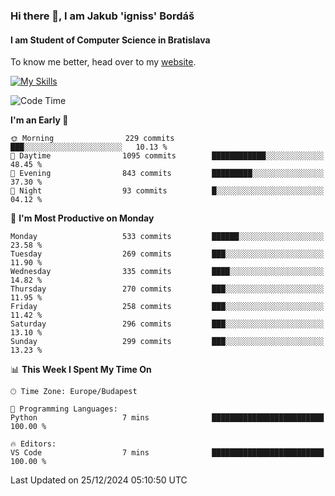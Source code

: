 ### Hi there 👋, I am Jakub 'igniss' Bordáš

#### I am Student of Computer Science in Bratislava
To know me better, head over to my [website](https://bordas.sk).

[![My Skills](https://skillicons.dev/icons?i=js,html,css,figma,svelte,java,kotlin,python,postgresql,typescript,nest,nodejs)](https://bordas.sk)


<!--START_SECTION:waka-->
![Code Time](http://img.shields.io/badge/Code%20Time-1%2C612%20hrs%2033%20mins-blue)

**I'm an Early 🐤** 

```text
🌞 Morning                229 commits         ███░░░░░░░░░░░░░░░░░░░░░░   10.13 % 
🌆 Daytime                1095 commits        ████████████░░░░░░░░░░░░░   48.45 % 
🌃 Evening                843 commits         █████████░░░░░░░░░░░░░░░░   37.30 % 
🌙 Night                  93 commits          █░░░░░░░░░░░░░░░░░░░░░░░░   04.12 % 
```
📅 **I'm Most Productive on Monday** 

```text
Monday                   533 commits         ██████░░░░░░░░░░░░░░░░░░░   23.58 % 
Tuesday                  269 commits         ███░░░░░░░░░░░░░░░░░░░░░░   11.90 % 
Wednesday                335 commits         ████░░░░░░░░░░░░░░░░░░░░░   14.82 % 
Thursday                 270 commits         ███░░░░░░░░░░░░░░░░░░░░░░   11.95 % 
Friday                   258 commits         ███░░░░░░░░░░░░░░░░░░░░░░   11.42 % 
Saturday                 296 commits         ███░░░░░░░░░░░░░░░░░░░░░░   13.10 % 
Sunday                   299 commits         ███░░░░░░░░░░░░░░░░░░░░░░   13.23 % 
```


📊 **This Week I Spent My Time On** 

```text
🕑︎ Time Zone: Europe/Budapest

💬 Programming Languages: 
Python                   7 mins              █████████████████████████   100.00 % 

🔥 Editors: 
VS Code                  7 mins              █████████████████████████   100.00 % 
```


 Last Updated on 25/12/2024 05:10:50 UTC
<!--END_SECTION:waka-->
